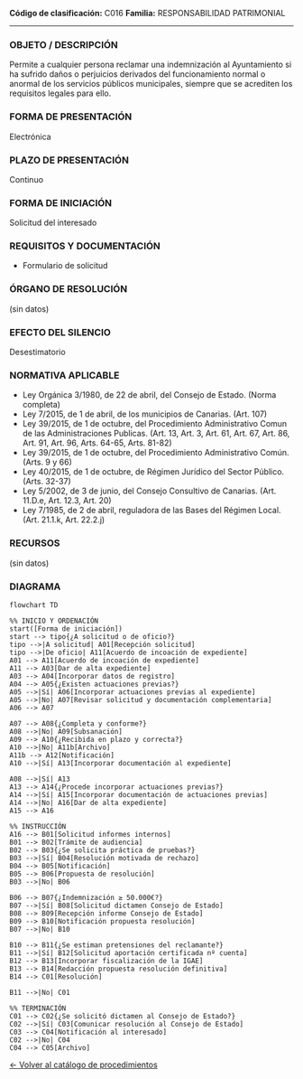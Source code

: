 
**Código de clasificación:** C016
**Familia:** RESPONSABILIDAD PATRIMONIAL

---

### OBJETO / DESCRIPCIÓN

Permite a cualquier persona reclamar una indemnización al Ayuntamiento si ha sufrido daños o perjuicios derivados del funcionamiento normal o anormal de los servicios públicos municipales, siempre que se acrediten los requisitos legales para ello.

### FORMA DE PRESENTACIÓN

Electrónica

### PLAZO DE PRESENTACIÓN

Continuo

### FORMA DE INICIACIÓN

Solicitud del interesado

### REQUISITOS Y DOCUMENTACIÓN

- Formulario de solicitud

### ÓRGANO DE RESOLUCIÓN

(sin datos)

### EFECTO DEL SILENCIO

Desestimatorio

### NORMATIVA APLICABLE

- Ley Orgánica 3/1980, de 22 de abril, del Consejo de Estado. (Norma completa)
- Ley 7/2015, de 1 de abril, de los municipios de Canarias. (Art. 107)
- Ley 39/2015, de 1 de octubre, del Procedimiento Administrativo Comun de las Administraciones Publicas. (Art. 13, Art. 3, Art. 61, Art. 67, Art. 86, Art. 91, Art. 96, Arts. 64-65, Arts. 81-82)
- Ley 39/2015, de 1 de octubre, del Procedimiento Administrativo Común. (Arts. 9 y 66)
- Ley 40/2015, de 1 de octubre, de Régimen Jurídico del Sector Público. (Arts. 32-37)
- Ley 5/2002, de 3 de junio, del Consejo Consultivo de Canarias. (Art. 11.D.e, Art. 12.3, Art. 20)
- Ley 7/1985, de 2 de abril, reguladora de las Bases del Régimen Local. (Art. 21.1.k, Art. 22.2.j)

### RECURSOS

(sin datos)

### DIAGRAMA

```mermaid
flowchart TD

%% INICIO Y ORDENACIÓN
start([Forma de iniciación])
start --> tipo{¿A solicitud o de oficio?}
tipo -->|A solicitud| A01[Recepción solicitud]
tipo -->|De oficio| A11[Acuerdo de incoación de expediente]
A01 --> A11[Acuerdo de incoación de expediente]
A11 --> A03[Dar de alta expediente]
A03 --> A04[Incorporar datos de registro]
A04 --> A05{¿Existen actuaciones previas?}
A05 -->|Sí| A06[Incorporar actuaciones previas al expediente]
A05 -->|No| A07[Revisar solicitud y documentación complementaria]
A06 --> A07

A07 --> A08{¿Completa y conforme?}
A08 -->|No| A09[Subsanación]
A09 --> A10{¿Recibida en plazo y correcta?}
A10 -->|No| A11b[Archivo]
A11b --> A12[Notificación]
A10 -->|Sí| A13[Incorporar documentación al expediente]

A08 -->|Sí| A13
A13 --> A14{¿Procede incorporar actuaciones previas?}
A14 -->|Sí| A15[Incorporar documentación de actuaciones previas]
A14 -->|No| A16[Dar de alta expediente]
A15 --> A16

%% INSTRUCCIÓN
A16 --> B01[Solicitud informes internos]
B01 --> B02[Trámite de audiencia]
B02 --> B03{¿Se solicita práctica de pruebas?}
B03 -->|Sí| B04[Resolución motivada de rechazo]
B04 --> B05[Notificación]
B05 --> B06[Propuesta de resolución]
B03 -->|No| B06

B06 --> B07{¿Indemnización ≥ 50.000€?}
B07 -->|Sí| B08[Solicitud dictamen Consejo de Estado]
B08 --> B09[Recepción informe Consejo de Estado]
B09 --> B10[Notificación propuesta resolución]
B07 -->|No| B10

B10 --> B11{¿Se estiman pretensiones del reclamante?}
B11 -->|Sí| B12[Solicitud aportación certificada nº cuenta]
B12 --> B13[Incorporar fiscalización de la IGAE]
B13 --> B14[Redacción propuesta resolución definitiva]
B14 --> C01[Resolución]

B11 -->|No| C01

%% TERMINACIÓN
C01 --> C02{¿Se solicitó dictamen al Consejo de Estado?}
C02 -->|Sí| C03[Comunicar resolución al Consejo de Estado]
C03 --> C04[Notificación al interesado]
C02 -->|No| C04
C04 --> C05[Archivo]
```


[← Volver al catálogo de procedimientos](../buscador.md)